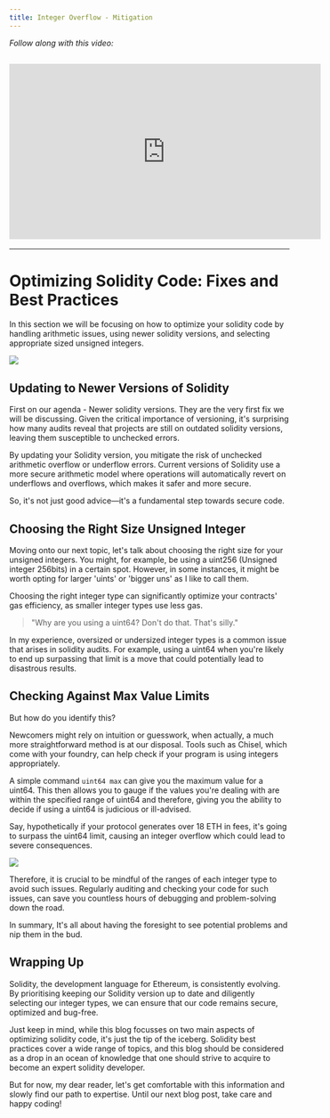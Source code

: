 ```yaml
---
title: Integer Overflow - Mitigation
---
```


_Follow along with this video:_

## <iframe width="560" height="315" src="https://vimeo.com/889508666?share=copy" title="vimeo" frameborder="0" allow="accelerometer; autoplay; clipboard-write; encrypted-media; gyroscope; picture-in-picture; web-share" allowfullscreen></iframe>

---

# Optimizing Solidity Code: Fixes and Best Practices

In this section we will be focusing on how to optimize your solidity code by handling arithmetic issues, using newer solidity versions, and selecting appropriate sized unsigned integers.

![](https://cdn.videotap.com/JQFvqTTQx9NSt5trIsy4-5.2.png)

## Updating to Newer Versions of Solidity

First on our agenda - Newer solidity versions. They are the very first fix we will be discussing. Given the critical importance of versioning, it's surprising how many audits reveal that projects are still on outdated solidity versions, leaving them susceptible to unchecked errors.

By updating your Solidity version, you mitigate the risk of unchecked arithmetic overflow or underflow errors. Current versions of Solidity use a more secure arithmetic model where operations will automatically revert on underflows and overflows, which makes it safer and more secure.

So, it's not just good advice—it's a fundamental step towards secure code.

## Choosing the Right Size Unsigned Integer

Moving onto our next topic, let's talk about choosing the right size for your unsigned integers. You might, for example, be using a uint256 (Unsigned integer 256bits) in a certain spot. However, in some instances, it might be worth opting for larger 'uints' or 'bigger uns' as I like to call them.

Choosing the right integer type can significantly optimize your contracts' gas efficiency, as smaller integer types use less gas.

> "Why are you using a uint64? Don't do that. That's silly."

In my experience, oversized or undersized integer types is a common issue that arises in solidity audits. For example, using a uint64 when you're likely to end up surpassing that limit is a move that could potentially lead to disastrous results.

## Checking Against Max Value Limits

But how do you identify this?

Newcomers might rely on intuition or guesswork, when actually, a much more straightforward method is at our disposal. Tools such as Chisel, which come with your foundry, can help check if your program is using integers appropriately.

A simple command `uint64 max` can give you the maximum value for a uint64. This then allows you to gauge if the values you're dealing with are within the specified range of uint64 and therefore, giving you the ability to decide if using a uint64 is judicious or ill-advised.

Say, hypothetically if your protocol generates over 18 ETH in fees, it's going to surpass the uint64 limit, causing an integer overflow which could lead to severe consequences.

![](https://cdn.videotap.com/rBscGeCrMNlRHNKG4K02-46.8.png)

Therefore, it is crucial to be mindful of the ranges of each integer type to avoid such issues. Regularly auditing and checking your code for such issues, can save you countless hours of debugging and problem-solving down the road.

In summary, It's all about having the foresight to see potential problems and nip them in the bud.

## Wrapping Up

Solidity, the development language for Ethereum, is consistently evolving. By prioritising keeping our Solidity version up to date and diligently selecting our integer types, we can ensure that our code remains secure, optimized and bug-free.

Just keep in mind, while this blog focusses on two main aspects of optimizing solidity code, it's just the tip of the iceberg. Solidity best practices cover a wide range of topics, and this blog should be considered as a drop in an ocean of knowledge that one should strive to acquire to become an expert solidity developer.

But for now, my dear reader, let's get comfortable with this information and slowly find our path to expertise. Until our next blog post, take care and happy coding!

